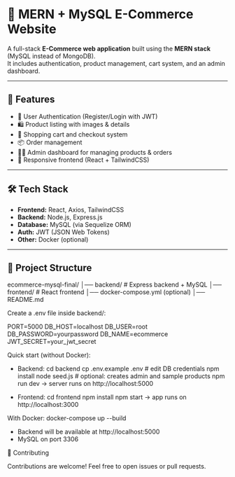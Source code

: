 # 🛒 MERN + MySQL E-Commerce Website

A full-stack **E-Commerce web application** built using the **MERN stack** (MySQL instead of MongoDB).  
It includes authentication, product management, cart system, and an admin dashboard.

---

## 🚀 Features
- 🔐 User Authentication (Register/Login with JWT)
- 🛍️ Product listing with images & details
- 🛒 Shopping cart and checkout system
- 📦 Order management
- 👨‍💼 Admin dashboard for managing products & orders
- 🎨 Responsive frontend (React + TailwindCSS)

---

## 🛠️ Tech Stack
- **Frontend:** React, Axios, TailwindCSS  
- **Backend:** Node.js, Express.js  
- **Database:** MySQL (via Sequelize ORM)  
- **Auth:** JWT (JSON Web Tokens)  
- **Other:** Docker (optional)

---

## 📂 Project Structure

 ecommerce-mysql-final/
│── backend/ # Express backend + MySQL
│── frontend/ # React frontend
│── docker-compose.yml (optional)
│── README.md


Create a .env file inside backend/:

PORT=5000
DB_HOST=localhost
DB_USER=root
DB_PASSWORD=yourpassword
DB_NAME=ecommerce
JWT_SECRET=your_jwt_secret


Quick start (without Docker):
- Backend:
  cd backend
  cp .env.example .env   # edit DB credentials
  npm install
  node seed.js           # optional: creates admin and sample products
  npm run dev
  -> server runs on http://localhost:5000

- Frontend:
  cd frontend
  npm install
  npm start
  -> app runs on http://localhost:3000

With Docker:
  docker-compose up --build
  - Backend will be available at http://localhost:5000
  - MySQL on port 3306




🤝 Contributing

Contributions are welcome! Feel free to open issues or pull requests.